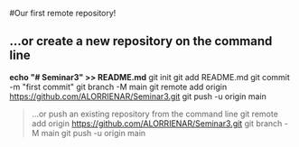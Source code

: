 #Our first remote repository!
 ## …or create a new repository on the command line

 **echo "# Seminar3" >> README.md**
git init
git add README.md
git commit -m "first commit"
git branch -M main
git remote add origin https://github.com/ALORRIENAR/Seminar3.git
git push -u origin main


>…or push an existing repository from the command line
git remote add origin https://github.com/ALORRIENAR/Seminar3.git
git branch -M main
git push -u origin main